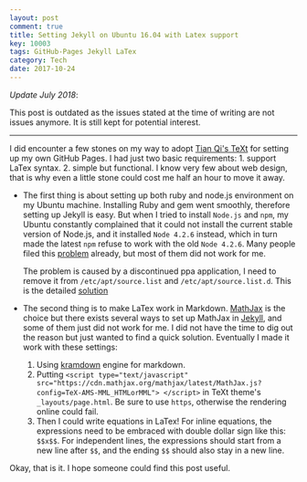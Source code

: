 ```yaml
---
layout: post
comment: true
title: Setting Jekyll on Ubuntu 16.04 with Latex support
key: 10003
tags: GitHub-Pages Jekyll LaTex
category: Tech
date: 2017-10-24
---
```

*Update July 2018*: 

This post is outdated as the issues stated at the time of writing are not issues anymore. It is still kept for potential interest. 

---
<!--more-->

I did encounter a few stones on my way to adopt [Tian Qi's TeXt](https://tianqi.name/blog/)
for setting up my own GitHub Pages. I had just two basic requirements: 1. support LaTex syntax. 2. simple but functional. I know very few about web design, that is why even a little stone
could cost me half an hour to move it away.

- The first thing is about setting up both ruby and node.js environment on my Ubuntu machine.
Installing Ruby and gem went smoothly, therefore setting up Jekyll is easy. But when I tried
to install ``Node.js`` and ``npm``, my Ubuntu constantly complained that it could not install the current
 stable version of Node.js, and it installed ``Node 4.2.6`` instead, which in turn made the latest ``npm``
  refuse to work with the old ``Node 4.2.6``. Many people filed this
   [problem](https://askubuntu.com/questions/786272/why-does-installing-node-6-x-on-ubuntu-16-04-actually-install-node-4-2-6)
    already, but most of them did not work for me.

  The problem is caused by a discontinued ppa application, I need to remove it from ``/etc/apt/source.list`` and
  ``/etc/apt/source.list.d``. This is the detailed [solution](https://askubuntu.com/questions/65911/how-can-i-fix-a-404-error-when-using-a-ppa-or-updating-my-package-lists)

- The second thing is to make LaTex work in Markdown. [MathJax](http://docs.mathjax.org/en/latest/tex.html) is
the choice but there exists several ways to set up MathJax in [Jekyll](https://jekyllrb.com/docs/extras/), and
some of them just did not work for me. I did not have the time to dig out the reason but just wanted to find a
quick solution. Eventually I made it work with these settings:

  1. Using [kramdown](https://kramdown.gettalong.org/syntax.html#math-blocks) engine for markdown.
  2. Putting
  ``<script type="text/javascript" src="https://cdn.mathjax.org/mathjax/latest/MathJax.js?config=TeX-AMS-MML_HTMLorMML">
  </script>``
  in TeXt theme's ``_layouts/page.html``. Be sure to use ``https``, otherwise the rendering online could fail.
  3. Then I could write equations in LaTex! For inline equations, the expressions need to be embraced with double dollar sign like this: ``$$x$$``.
  For independent lines, the expressions should start from a new line after ``$$``, and the ending ``$$`` should also stay in a new line.

Okay, that is it. I hope someone could find this post useful.
